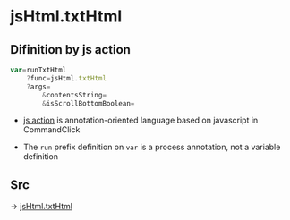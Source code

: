 # jsHtml.txtHtml

## Difinition by js action

```js.js
var=runTxtHtml
	?func=jsHtml.txtHtml
	?args=
		&contentsString=
		&isScrollBottomBoolean=
```

- [js action](#) is annotation-oriented language based on javascript in CommandClick

- The `run` prefix definition on `var` is a process annotation, not a variable definition

## Src

-> [jsHtml.txtHtml](https://github.com/puutaro/CommandClick/blob/master/app/src/main/java/com/puutaro/commandclick/fragment_lib/terminal_fragment/js_interface/JsHtml.kt#L12)


